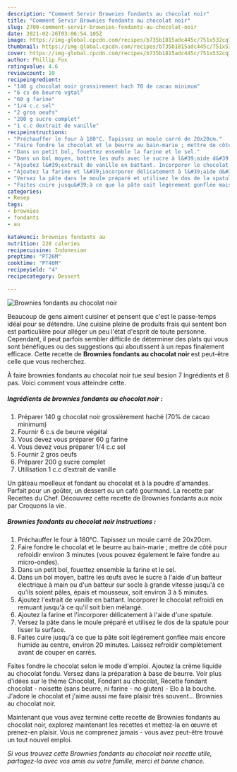 ```yaml
---
description: "Comment Servir Brownies fondants au chocolat noir"
title: "Comment Servir Brownies fondants au chocolat noir"
slug: 2700-comment-servir-brownies-fondants-au-chocolat-noir
date: 2021-02-26T03:06:54.105Z
image: https://img-global.cpcdn.com/recipes/b735b1815adc445c/751x532cq70/brownies-fondants-au-chocolat-noir-photo-principale-de-la-recette.jpg
thumbnail: https://img-global.cpcdn.com/recipes/b735b1815adc445c/751x532cq70/brownies-fondants-au-chocolat-noir-photo-principale-de-la-recette.jpg
cover: https://img-global.cpcdn.com/recipes/b735b1815adc445c/751x532cq70/brownies-fondants-au-chocolat-noir-photo-principale-de-la-recette.jpg
author: Phillip Fox
ratingvalue: 4.6
reviewcount: 10
recipeingredient:
- "140 g chocolat noir grossirement hach 70 de cacao minimum"
- "6 cs de beurre vgtal"
- "60 g farine"
- "1/4 c.c sel"
- "2 gros oeufs"
- "200 g sucre complet"
- "1 c.c dextrait de vanille"
recipeinstructions:
- "Préchauffer le four à 180°C. Tapissez un moule carré de 20x20cm."
- "Faire fondre le chocolat et le beurre au bain-marie ; mettre de côté pour refroidir environ 3 minutes (vous pouvez également le faire fondre au micro-ondes)."
- "Dans un petit bol, fouettez ensemble la farine et le sel."
- "Dans un bol moyen, battre les œufs avec le sucre à l&#39;aide d&#39;un batteur électrique à main ou d&#39;un batteur sur socle à grande vitesse jusqu&#39;à ce qu&#39;ils soient pâles, épais et mousseux, soit environ 3 à 5 minutes."
- "Ajoutez l&#39;extrait de vanille en battant. Incorporer le chocolat refroidi en remuant jusqu&#39;à ce qu&#39;il soit bien mélangé."
- "Ajoutez la farine et l&#39;incorporer délicatement à l&#39;aide d&#39;une spatule."
- "Versez la pâte dans le moule préparé et utilisez le dos de la spatule pour lisser la surface."
- "Faites cuire jusqu&#39;à ce que la pâte soit légèrement gonflée mais encore humide au centre, environ 20 minutes. Laissez refroidir complètement avant de couper en carrés."
categories:
- Resep
tags:
- brownies
- fondants
- au

katakunci: brownies fondants au 
nutrition: 228 calories
recipecuisine: Indonesian
preptime: "PT26M"
cooktime: "PT40M"
recipeyield: "4"
recipecategory: Dessert

---
```



![Brownies fondants au chocolat noir](https://img-global.cpcdn.com/recipes/b735b1815adc445c/751x532cq70/brownies-fondants-au-chocolat-noir-photo-principale-de-la-recette.jpg)

Beaucoup de gens aiment cuisiner et pensent que c'est le passe-temps idéal pour se détendre. Une cuisine pleine de produits frais qui sentent bon est particulière pour alléger un peu l'état d'esprit de toute personne. Cependant, il peut parfois sembler difficile de déterminer des plats qui vous sont bénéfiques ou des suggestions qui aboutissent à un repas finalement efficace. Cette recette de <strong> Brownies fondants au chocolat noir </strong> est peut-être celle que vous recherchez.

<!--inarticleads1-->

À faire brownies fondants au chocolat noir tue seul besion 7 Ingrédients et 8 pas. Voici comment vous atteindre cette.

##### Ingrédients de brownies fondants au chocolat noir :

1. Préparer 140 g chocolat noir grossièrement haché (70% de cacao minimum)
1. Fournir 6 c.s de beurre végétal
1. Vous devez vous préparer 60 g farine
1. Vous devez vous préparer 1/4 c.c sel
1. Fournir 2 gros oeufs
1. Préparer 200 g sucre complet
1. Utilisation 1 c.c d’extrait de vanille


Un gâteau moelleux et fondant au chocolat et à la poudre d&#39;amandes. Parfait pour un goûter, un dessert ou un café gourmand. La recette par Recettes du Chef. Découvrez cette recette de Brownies fondants aux noix par Croquons la vie. 

<!--inarticleads2-->

##### Brownies fondants au chocolat noir instructions :

1. Préchauffer le four à 180°C. Tapissez un moule carré de 20x20cm.
1. Faire fondre le chocolat et le beurre au bain-marie ; mettre de côté pour refroidir environ 3 minutes (vous pouvez également le faire fondre au micro-ondes).
1. Dans un petit bol, fouettez ensemble la farine et le sel.
1. Dans un bol moyen, battre les œufs avec le sucre à l&#39;aide d&#39;un batteur électrique à main ou d&#39;un batteur sur socle à grande vitesse jusqu&#39;à ce qu&#39;ils soient pâles, épais et mousseux, soit environ 3 à 5 minutes.
1. Ajoutez l&#39;extrait de vanille en battant. Incorporer le chocolat refroidi en remuant jusqu&#39;à ce qu&#39;il soit bien mélangé.
1. Ajoutez la farine et l&#39;incorporer délicatement à l&#39;aide d&#39;une spatule.
1. Versez la pâte dans le moule préparé et utilisez le dos de la spatule pour lisser la surface.
1. Faites cuire jusqu&#39;à ce que la pâte soit légèrement gonflée mais encore humide au centre, environ 20 minutes. Laissez refroidir complètement avant de couper en carrés.


Faites fondre le chocolat selon le mode d&#39;emploi. Ajoutez la crème liquide au chocolat fondu. Versez dans la préparation à base de beurre. Voir plus d&#39;idées sur le thème Chocolat, Fondant au chocolat, Recette fondant chocolat - noisette (sans beurre, ni farine - no gluten) - Elo à la bouche. J&#39;adore le chocolat et j&#39;aime aussi me faire plaisir très souvent… Brownies au chocolat noir. 

<!--inarticleads1-->

<p>
Maintenant que vous avez terminé cette recette de Brownies fondants au chocolat noir, explorez maintenant les recettes et mettez-la en œuvre et prenez-en plaisir. Vous ne comprenez jamais - vous avez peut-être trouvé un tout nouvel emploi.
</p>

<p>
<i>Si vous trouvez cette Brownies fondants au chocolat noir recette utile, partagez-la avec vos amis ou votre famille, merci et bonne chance.</i>
</p>
